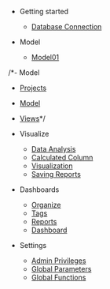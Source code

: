- Getting started
  - [Database Connection](DatabaseConnection.md)
  
- Model
  - [Model01](model01.md)
  
/*- Model
  - [Projects](Projects.md)
  - [Model](Model.md)
  - [Views](Views.md)*/

- Visualize
  - [Data Analysis](DataRun.md)  
  - [Calculated Column](CalculatedColumn.md)
  - [Visualization](Visualization.md)
  - [Saving Reports](SavingReports.md)

- Dashboards
  - [Organize](Organize.md)
  - [Tags](Tags.md)
  - [Reports](SReports.md)  
  - [Dashboard](Dashboard.md)
  

- Settings
  - [Admin Privileges](AdminPrivileges.md)
  - [Global Parameters](GlobalParameters.md)  
  - [Global Functions](GlobalFunctions.md)
  
